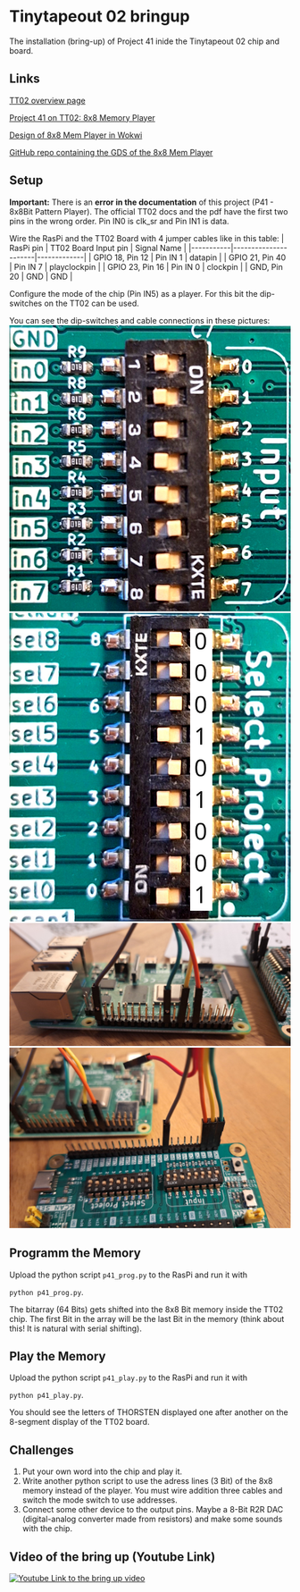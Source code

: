 # Tinytapeout 02 bringup
The installation (bring-up) of Project 41 inide the Tinytapeout 02 chip and board.

## Links
[TT02 overview page](https://tinytapeout.com/runs/tt02/)

[Project 41 on TT02: 8x8 Memory Player](https://tinytapeout.com/runs/tt02/041/)

[Design of 8x8 Mem Player in Wokwi](https://wokwi.com/projects/341620484740219475)

[GitHub repo containing the GDS of the 8x8 Mem Player](https://github.com/ThorKn/tinytapeout02_pattern_player)


## Setup
__Important:__ There is an __error in the documentation__ of this project (P41 - 8x8Bit Pattern Player). The official TT02 docs and the pdf have the first two pins in the wrong order. Pin IN0 is clk_sr and Pin IN1 is data.

Wire the RasPi and the TT02 Board with 4 jumper cables like in this table:
| RasPi pin | TT02 Board Input pin | Signal Name |
|-----------|----------------------|-------------|
| GPIO 18, Pin 12 | Pin IN 1  | datapin |
| GPIO 21, Pin 40 | Pin IN 7  | playclockpin |
| GPIO 23, Pin 16 | Pin IN 0  | clockpin |
| GND, Pin 20 | GND | GND |

Configure the mode of the chip (Pin IN5) as a player. For this bit the dip-switches on the TT02 can be used. 

You can see the dip-switches and cable connections in these pictures:
![TT02 board input pins](tt02_board_input_pins.jpg)
![TT02 board select project](tt02_board_project_p41.jpg)
![TT02 board RasPi cables](tt02_board_wires_1.jpg)
![TT02 board TT02 cables](tt02_board_wires_2.jpg)

## Programm the Memory
Upload the python script ```p41_prog.py``` to the RasPi and run it with 

```python p41_prog.py```. 

The bitarray (64 Bits) gets shifted into the 8x8 Bit memory inside the TT02 chip. The first Bit in the array will be the last Bit in the memory (think about this! It is natural with serial shifting).

## Play the Memory
Upload the python script ```p41_play.py``` to the RasPi and run it with 

```python p41_play.py```. 

You should see the letters of THORSTEN displayed one after another on the 8-segment display of the TT02 board.

## Challenges
1. Put your own word into the chip and play it.
2. Write another python script to use the adress lines (3 Bit) of the 8x8 memory instead of the player. You must wire addition three cables and switch the mode switch to use addresses.
3. Connect some other device to the output pins. Maybe a 8-Bit R2R DAC (digital-analog converter made from resistors) and make some sounds with the chip.


## Video of the bring up (Youtube Link)
[![Youtube Link to the bring up video](https://img.youtube.com/vi/s8wlr6rbLyo/0.jpg)](https://www.youtube.com/watch?v=s8wlr6rbLyo)

